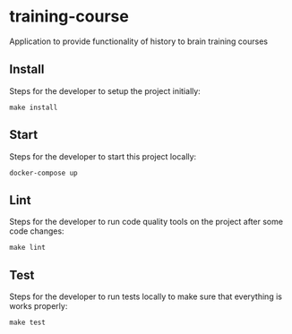 # training-course
Application to provide functionality of history to brain training courses

## Install
Steps for the developer to setup the project initially:
```shell
make install
```

## Start
Steps for the developer to start this project locally:
```shell
docker-compose up
```

## Lint
Steps for the developer to run code quality tools on the project after some code changes:
```shell
make lint
```

## Test
Steps for the developer to run tests locally to make sure that everything is works properly:
```shell
make test
```
